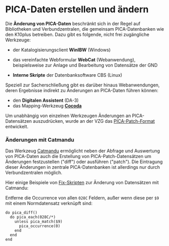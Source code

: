 # PICA-Daten erstellen und ändern

Die **Änderung von PICA-Daten** beschränkt sich in der Regel auf Bibliotheken und Verbundzentralen, die gemeinsam PICA-Datenbanken wie den K10plus betreiben. Dazu
gibt es folgende, nicht frei zugängliche Werkzeuge:

- der Katalogisierungsclient **WinIBW** (Windows)

- das vereinfachte Webformular **WebCat** (Webanwendung),
  beispielsweise zur Anlage und Bearbeitung von Datensätze der GND

- **Interne Skripte** der Datenbanksoftware CBS (Linux)

Speziell zur Sacherschließung gibt es darüber hinaus Webanwendungen, deren Ergebnisse
indirekt zu Änderungen an PICA-Daten führen können:

- den **Digitalen Assistent** (DA-3)
- das Mapping-Werkzeug **[Cocoda](https://coli-conc.gbv.de/cocoda/)**

Um unabhängig von einzelnen Werkzeugen Änderungen an PICA-Datensätzen auszudrücken, wurde an der VZG das [PICA-Patch-Format](formate?id=Änderungsformat) entwickelt.

### Änderungen mit Catmandu

Das Werkzeug [Catmandu](#catmandu) ermöglicht neben der Abfrage und Auswertung
von PICA-Daten auch die Erstellung von PICA-Patch-Datensätzen um Änderungen
festzustellen ("diff") oder ausführen ("patch"). Die Eintragung dieser Änderungen
in zentrale PICA-Datenbanken ist allerdings nur durch Verbundzentralen möglich.

Hier einige Beispiele von [Fix-Skripten](catmandu?id=fix-skripte) zur Änderung
von Datensätzen mit Catmandu:

Entferne die Occurrence von allen `028C` Feldern, außer wenn diese per `$9` mit
einem Normdatensatz verknüpft sind:

~~~
do pica_diff()
  do pica_each(028C/*)
    unless pica_match($9)
      pica_occurrence(0)
    end
  end
end
~~~

